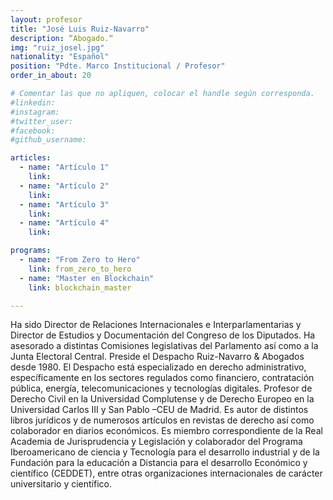 ```yaml
---
layout: profesor
title: "José Luis Ruiz-Navarro"
description: “Abogado.“
img: "ruiz_josel.jpg"
nationality: "Español"
position: "Pdte. Marco Institucional / Profesor"
order_in_about: 20

# Comentar las que no apliquen, colocar el handle según corresponda.
#linkedin:
#instagram:
#twitter_user:
#facebook:
#github_username:

articles:
  - name: "Artículo 1"
    link:
  - name: "Artículo 2"
    link:
  - name: "Artículo 3"
    link:
  - name: "Artículo 4"
    link:

programs:
  - name: "From Zero to Hero"
    link: from_zero_to_hero
  - name: "Master en Blockchain"
    link: blockchain_master

---
```



Ha sido Director de Relaciones Internacionales e Interparlamentarias y Director
de Estudios y Documentación del Congreso de los Diputados. Ha asesorado a
distintas Comisiones legislativas del Parlamento así como a la Junta Electoral
Central.
Preside el Despacho Ruiz-Navarro & Abogados desde 1980. El Despacho está
especializado en derecho administrativo, específicamente en los sectores
regulados como financiero, contratación pública, energía, telecomunicaciones y
tecnologías digitales.
Profesor de Derecho Civil en la Universidad Complutense y de Derecho Europeo en
la Universidad Carlos III y San Pablo –CEU de Madrid.
Es autor de distintos libros jurídicos y de numerosos artículos en revistas de
derecho así como colaborador en diarios económicos.
Es miembro correspondiente de la Real Academia de Jurisprudencia y Legislación y
colaborador del Programa Iberoamericano de ciencia y Tecnología para el
desarrollo industrial y de la Fundación para la educación a Distancia para el
desarrollo Económico y científico (CEDDET), entre otras organizaciones
internacionales de carácter universitario y científico.
